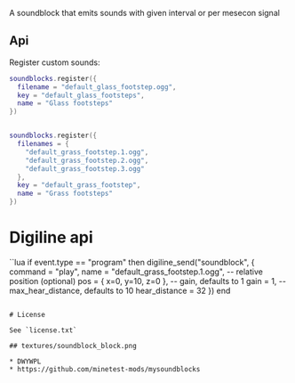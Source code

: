 
A soundblock that emits sounds with given interval or per mesecon signal

## Api

Register custom sounds:

```lua
soundblocks.register({
  filename = "default_glass_footstep.ogg",
  key = "default_glass_footsteps",
  name = "Glass footsteps"
})


soundblocks.register({
  filenames = {
    "default_grass_footstep.1.ogg",
    "default_grass_footstep.2.ogg",
    "default_grass_footstep.3.ogg"
  },
  key = "default_grass_footstep",
  name = "Grass footsteps"
})

```

# Digiline api

``lua
if event.type == "program" then
 digiline_send("soundblock", {
  command = "play",
	name = "default_grass_footstep.1.ogg",
	-- relative position (optional)
	pos = { x=0, y=10, z=0 },
	-- gain, defaults to 1
	gain = 1,
	-- max_hear_distance, defaults to 10
	hear_distance = 32
 })
end
```

# License

See `license.txt`

## textures/soundblock_block.png

* DWYWPL
* https://github.com/minetest-mods/mysoundblocks
